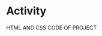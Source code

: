 # Activity
HTML  AND CSS CODE OF PROJECT
<!DOCTYPE html>
<html lang="en">
<head>
    <meta charset="UTF-8">
    <meta name="viewport" content="width=device-width, initial-scale=1.0">
    <title>Website Task</title>
    <style>
    
        body {
            font-family: Arial, sans-serif;
            margin: 0;
            padding: 0;
            background-color: #f5f5f5;
        }

       
        header {
            background-color: #4CAF50;
            padding: 20px;
            text-align: center;
            color: white;
        }

        nav ul {
            list-style: none;
            padding: 0;
        }

        nav ul li {
            display: inline;
            margin: 0 15px;
        }

        nav ul li a {
            color: white;
            text-decoration: none;
            font-weight: bold;
        }

        main {
            display: flex;
            flex-wrap: wrap;
            justify-content: center;
            margin: 20px;
        }

        .info-box {
            background: white;
            padding: 15px;
            margin: 10px;
            width: 300px;
            border-radius: 8px;
            box-shadow: 2px 2px 10px rgba(0, 0, 0, 0.1);
        }

        .right-box {
            align-self: flex-start;
        }

        footer {
            background-color: black;
            color: white;
            text-align: center;
            padding: 15px;
            margin-top: 20px;
        }

        footer a {
            color: #4CAF50;
            text-decoration: none;
        }
    </style>
</head>
<body>
    <header>
        <h1>Welcome to Your Website Task</h1>
        <nav>
            <ul>
                <li><a href="#">Home</a></li>
                <li><a href="#">About</a></li>
                <li><a href="#">Contact</a></li>
            </ul>
        </nav>
    </header>

    <main>
        <section class="info-box">
            <h2>About CSS</h2>
            <p>Cascading Style Sheets (CSS) allow you to style and layout your web pages, adding colors, spacing, and more.</p>
        </section>

        <section class="info-box">
            <h2>Responsive Design</h2>
            <p>Responsive design ensures your webpage looks great on all devices, from desktops to mobile phones.</p>
        </section>

        <section class="info-box right-box">
            <h2>Box Model</h2>
            <p>The CSS box model describes the rectangular boxes generated for elements. It includes margins, borders, padding, and the actual content.</p>
        </section>
    </main>

    <footer>
        <p>Created by [Student Name] | Follow us on 
            <a href="#">Instagram</a> | 
            <a href="#">Twitter</a> | 
            <a href="#">LinkedIn</a>
        </p>
    </footer>
</body>
</html>

